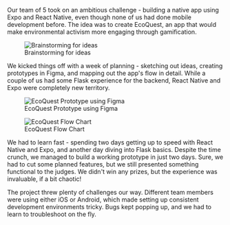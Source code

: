 Our team of 5 took on an ambitious challenge - building a native app using Expo and React Native, even though none of us had done mobile development before. The idea was to create EcoQuest, an app that would make environmental activism more engaging through gamification.

<figure>
  <img src="/projects/ecoquest-2.png" alt="Brainstorming for ideas">
  <figcaption>Brainstorming for ideas</figcaption>
</figure>

We kicked things off with a week of planning - sketching out ideas, creating prototypes in Figma, and mapping out the app's flow in detail. While a couple of us had some Flask experience for the backend, React Native and Expo were completely new territory.

<figure>
  <img src="/projects/ecoquest-1.png" alt="EcoQuest Prototype using Figma">
  <figcaption>EcoQuest Prototype using Figma</figcaption>
</figure>

<figure>
  <img src="/projects/ecoquest-3.png" alt="EcoQuest Flow Chart">
  <figcaption>EcoQuest Flow Chart</figcaption>
</figure>

We had to learn fast - spending two days getting up to speed with React Native and Expo, and another day diving into Flask basics. Despite the time crunch, we managed to build a working prototype in just two days. Sure, we had to cut some planned features, but we still presented something functional to the judges. We didn't win any prizes, but the experience was invaluable, if a bit chaotic!

The project threw plenty of challenges our way. Different team members were using either iOS or Android, which made setting up consistent development environments tricky. Bugs kept popping up, and we had to learn to troubleshoot on the fly.



